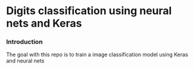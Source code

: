 # Digits classification using neural nets and Keras

### Introduction 
The goal with this repo is to train a image classification model using Keras and neural nets

